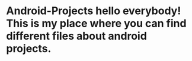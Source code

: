 # Android-Projects                                                                                                                         hello everybody! This is my place where you can find different files about android projects.
